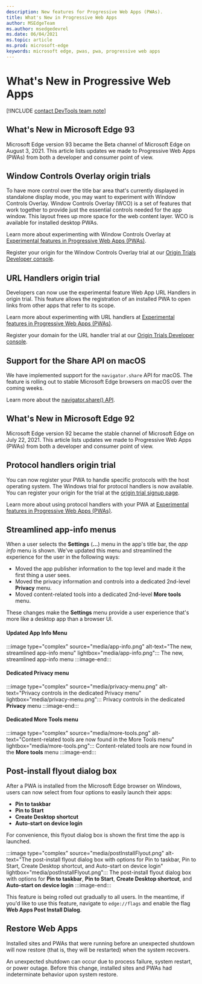 ```yaml
---
description: New features for Progressive Web Apps (PWAs).
title: What's New in Progressive Web Apps
author: MSEdgeTeam
ms.author: msedgedevrel
ms.date: 06/04/2021
ms.topic: article
ms.prod: microsoft-edge
keywords: microsoft edge, pwas, pwa, progressive web apps
---
```

# What's New in Progressive Web Apps

[!INCLUDE [contact DevTools team note](includes/edge-whats-new-note.md)]


## What's New in Microsoft Edge 93

Microsoft Edge version 93 became the Beta channel of Microsoft Edge on August 3, 2021. This article lists updates we made to Progressive Web Apps (PWAs) from both a developer and consumer point of view.

## Window Controls Overlay origin trials

To have more control over the title bar area that's currently displayed in standalone display mode, you may want to experiment with Window Controls Overlay. Window Controls Overlay (WCO) is a set of features that work together to provide just the essential controls needed for the app window. This layout frees up more space for the web content layer. WCO is available for installed desktop PWAs. 

Learn more about experimenting with Window Controls Overlay at [Experimental features in Progressive Web Apps (PWAs)][ExpWCO].

Register your origin for the Window Controls Overlay trial at our [Origin Trials Developer console][WCOOT].

## URL Handlers origin trial

Developers can now use the experimental feature Web App URL Handlers in origin trial. This feature allows the registration of an installed PWA to open links from other apps that refer to its scope.

Learn more about experimenting with URL handlers at [Experimental features in Progressive Web Apps (PWAs)][ExpURLHandler].

Register your domain for the URL handler trial at our [Origin Trials Developer console][URLHandlerOT].

## Support for the Share API on macOS

We have implemented support for the `navigator.share` API for macOS. The feature is rolling out to stable Microsoft Edge browsers on macOS over the coming weeks. 

Learn more about the [navigator.share() API][mdnShareAPI].


## What's New in Microsoft Edge 92

Microsoft Edge version 92 became the stable channel of Microsoft Edge on July 22, 2021. This article lists updates we made to Progressive Web Apps (PWAs) from both a developer and consumer point of view.

## Protocol handlers origin trial 

You can now register your PWA to handle specific protocols with the host operating system. The Windows trial for protocol handlers is now available. You can register your origin for the trial at the [origin trial signup page][MicrosoftDeveloperMicrosoftEdgeOriginTrialsWebAppProtocolHandlerRegistrationRegistration].

Learn more about using protocol handlers with your PWA at [Experimental features in Progressive Web Apps (PWAs)][ExpProtocolHandlers].

## Streamlined app-info menus

When a user selects the **Settings** (**...**) menu in the app's title bar, the _app info_ menu is shown. We've updated this menu and streamlined the experience for the user in the following ways:
* Moved the app publisher information to the top level and made it the first thing a user sees.
* Moved the privacy information and controls into a dedicated 2nd-level **Privacy** menu.
* Moved content-related tools into a dedicated 2nd-level **More tools** menu.

These changes make the **Settings** menu provide a user experience that's more like a desktop app than a browser UI.

#### Updated App Info Menu

:::image type="complex" source="media/app-info.png" alt-text="The new, streamlined app-info menu" lightbox="media/app-info.png":::
   The new, streamlined app-info menu
:::image-end:::

#### Dedicated Privacy menu

:::image type="complex" source="media/privacy-menu.png" alt-text="Privacy controls in the dedicated Privacy menu" lightbox="media/privacy-menu.png":::
   Privacy controls in the dedicated **Privacy** menu
:::image-end:::

#### Dedicated More Tools menu

:::image type="complex" source="media/more-tools.png" alt-text="Content-related tools are now found in the More Tools menu" lightbox="media/more-tools.png":::
   Content-related tools are now found in the **More tools** menu
:::image-end:::

## Post-install flyout dialog box

After a PWA is installed from the Microsoft Edge browser on Windows, users can now select from four options to easily launch their apps: 
* **Pin to taskbar** 
* **Pin to Start**
* **Create Desktop shortcut**
* **Auto-start on device login**

For convenience, this flyout dialog box is shown the first time the app is launched.

:::image type="complex" source="media/postInstallFlyout.png" alt-text="The post-install flyout dialog box with options for Pin to taskbar, Pin to Start, Create Desktop shortcut, and Auto-start on device login" lightbox="media/postInstallFlyout.png":::
   The post-install flyout dialog box with options for **Pin to taskbar**, **Pin to Start**, **Create Desktop shortcut**, and **Auto-start on device login**
:::image-end:::

This feature is being rolled out gradually to all users. In the meantime, if you'd like to use this feature, navigate to `edge://flags` and enable the flag **Web Apps Post Install Dialog**.

## Restore Web Apps

Installed sites and PWAs that were running before an unexpected shutdown will now restore (that is, they will be restarted) when the system recovers.

An unexpected shutdown can occur due to process failure, system restart, or power outage. Before this change, installed sites and PWAs had indeterminate behavior upon system restore.  

<!-- links -->  

<!--[ArchiveMicrosoftEdgeLegacyDeveloperPWAsIndexRequirements]: /archive/microsoft-edge/legacy/developer/progressive-web-apps/index#requirements "Requirements - Progressive Web Apps \(EdgeHTML\) on Windows | Microsoft Docs"  -->  

[ExpWCO]: ../experimental-features/index.md#window-controls-overlay-for-installed-desktop-web-apps "Window Controls Overlay for installed desktop web apps - Experimental Features"

[ExpProtocolHandlers]: ../experimental-features/index.md#uri-protocol-handling "URI Protocol Handling - Experimental Features"

[ExpURLHandler]: ../experimental-features/index.md#url-link-handling "URL Link Handling - Experimental Features"

[MicrosoftDeveloperMicrosoftEdgeOriginTrials]: https://developer.microsoft.com/microsoft-edge/origin-trials "Origin Trials | Microsoft Edge Developer"

[MicrosoftDeveloperMicrosoftEdgeOriginTrialsWebAppProtocolHandlerRegistrationRegistration]: https://developer.microsoft.com/microsoft-edge/origin-trials/web-app-protocol-handler-registration/registration "Register for Web App Protocol Handler Registration | Microsoft Developer"  

[URLHandlerOT]: https://developer.microsoft.com/en-us/microsoft-edge/origin-trials/web-app-url-handlers/registration/ "Register for Web App URL Handler | Microsoft Developer" 

[WCOOT]: https://developer.microsoft.com/en-us/microsoft-edge/origin-trials/web-app-window-controls-overlay/registration/ "Register for Web App Window Controls Overlay"

[mdnShareAPI]: https://developer.mozilla.org/en-US/docs/Web/API/Navigator/share